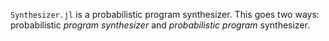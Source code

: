 `Synthesizer.jl` is a probabilistic program synthesizer. This goes two ways: probabilistic _program synthesizer_ and _probabilistic program_ synthesizer.
